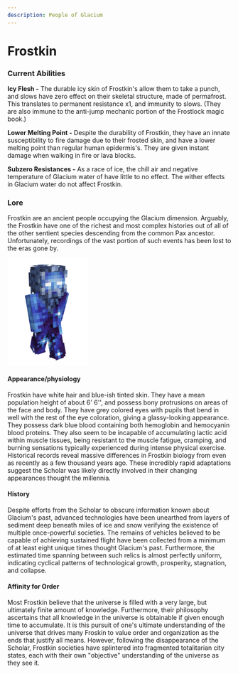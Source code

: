 ```yaml
---
description: People of Glacium
---
```


# Frostkin

### Current Abilities

**Icy Flesh -** The durable icy skin of Frostkin's allow them to take a punch, and slows have zero effect on their skeletal structure, made of permafrost. This translates to permanent resistance x1, and immunity to slows. (They are also immune to the anti-jump mechanic portion of the Frostlock magic book.)

**Lower Melting Point -** Despite the durability of Frostkin, they have an innate susceptibility to fire damage due to their frosted skin, and have a lower melting point than regular human epidermis's. They are given instant damage when walking in fire or lava blocks.

**Subzero Resistances -** As a race of ice, the chill air and negative temperature of Glacium water of have little to no effect. The wither effects in Glacium water do not affect Frostkin.

### Lore

Frostkin are an ancient people occupying the Glacium dimension. Arguably, the Frostkin have one of the richest and most complex histories out of all of the other sentient species descending from the common Pax ancestor. Unfortunately, recordings of the vast portion of such events has been lost to the eras gone by.

![Frostkin](../../../.gitbook/assets/ice.png)

#### Appearance/physiology

Frostkin have white hair and blue-ish tinted skin. They have a mean population height of about 6' 6'', and possess bony protrusions on areas of the face and body. They have grey colored eyes with pupils that bend in well with the rest of the eye coloration, giving a glassy-looking appearance. They possess dark blue blood containing both hemoglobin and hemocyanin blood proteins. They also seem to be incapable of accumulating lactic acid within muscle tissues, being resistant to the muscle fatigue, cramping, and burning sensations typically experienced during intense physical exercise. Historical records reveal massive differences in Frostkin biology from even as recently as a few thousand years ago. These incredibly rapid adaptations suggest the Scholar was likely directly involved in their changing appearances thought the millennia.

#### History

Despite efforts from the Scholar to obscure information known about Glacium's past, advanced technologies have been unearthed from layers of sediment deep beneath miles of ice and snow verifying the existence of multiple once-powerful societies. The remains of vehicles believed to be capable of achieving sustained flight have been collected from a minimum of at least eight unique times thought Glacium's past. Furthermore, the estimated time spanning between such relics is almost perfectly uniform, indicating cyclical patterns of technological growth, prosperity, stagnation, and collapse.

#### Affinity for Order

Most Frostkin believe that the universe is filled with a very large, but ultimately finite amount of knowledge. Furthermore, their philosophy ascertains that all knowledge in the universe is obtainable if given enough time to accumulate. It is this pursuit of one's ultimate understanding of the universe that drives many Froskin to value order and organization as the ends that justify all means. However, following the disappearance of the Scholar, Frostkin societies have splintered into fragmented totalitarian city states, each with their own "objective" understanding of the universe as they see it.
